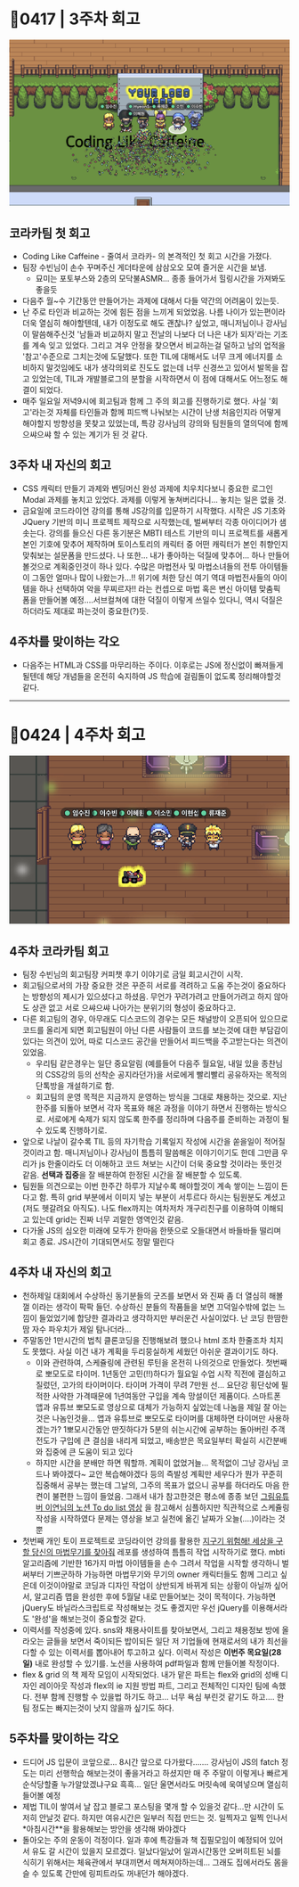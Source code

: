 # 🥨0417 | 3주차 회고 
![코라카 단체사진](https://github.com/ryungom/TIL/blob/master/retrospct/images/picture.jpg)  

## 코라카팀 첫 회고
- Coding Like Caffeine - 줄여서 코라카- 의 본격적인 첫 회고 시간을 가졌다.
- 팀장 수빈님이 손수 꾸며주신 게더타운에 삼삼오오 모여 즐거운 시간을 보냄.
	-  묘미는 포토부스와 2층의 모닥불ASMR... 종종 들어가서 힐링시간을 가져봐도 좋을듯
- 다음주 월~수 기간동안 만들어가는 과제에 대해서 다들 약간의 어려움이 있는듯.
- 난 주로 타인과 비교하는 것에 힘든 점을 느끼게 되었었음. 나름 나이가 있는편이라 더욱 열심히 해야할텐데, 내가 이정도로 해도 괜찮나? 싶었고, 매니저님이나 강사님이 말씀해주신것 '남들과 비교하지 말고 전날의 나보다 더 나은 내가 되자'라는 기조를 계속 잊고 있었다. 그리고 겨우 안정을 찾으면서 비교하는걸 덜하고 남의 업적을 '참고'수준으로 그치는것에 도달했다. 또한 TIL에 대해서도 너무 크게 에너지를 소비하지 말것임에도 내가 생각의외로 진도도 없는데 너무 신경쓰고 있어서 발목을 잡고 있었는데, TIL과 개발블로그의 분할을 시작하면서 이 점에 대해서도 어느정도 해결이 되었다.
- 매주 일요일 저녁9시에 회고팀과 함께 그 주의 회고를 진행하기로 했다. 사실 '회고'라는것 자체를 타인들과 함께 피드백 나눠보는 시간이 난생 처음인지라 어떻게 해야할지 방향성을 못찾고 있었는데, 특강 강사님의 강의와 팀원들의 열의덕에 함께 으쌰으쌰 할 수 있는 계기가 된 것 같다.

## 3주차 내 자신의 회고
- CSS 캐릭터 만들기 과제와 벤딩머신 완성 과제에 치우치다보니 중요한 로그인 Modal 과제를 놓치고 있었다. 과제를 이렇게 놓쳐버리다니... 놓치는 일은 없을 것.
- 금요일에 코드라이언 강의를 통해 JS강의를 입문하기 시작했다. 시작은 JS 기초와 JQuery 기반의 미니 프로젝트 제작으로 시작했는데, 벌써부터 각종 아이디어가 샘솟는다. 강의를 들으신 다른 동기분은 MBTI 테스트 기반의 미니 프로젝트를 새롭게 본인 기호에 맞추어 제작하며 토이스토리의 캐릭터 중 어떤 캐릭터가 본인 취향인지 맞춰보는 설문폼을 만드셨다. 나 또한... 내가 좋아하는 덕질에 맞추어... 하나 만들어볼것으로 계획중인것이 하나 있다. 수많은 마법전사 및 마법소녀들의 전투 아이템들이 그동안 얼마나 많이 나왔는가...!! 위기에 처한 당신 여기 역대 마법전사들의 아이템을 하나 선택하여 악을 무찌르자!! 라는 컨셉으로 마법 혹은 변신 아이템 맞춤픽 폼을 만들어볼 예정....서브컬쳐에 대한 덕질이 이렇게 쓰일수 있다니, 역시 덕질은 하더라도 제대로 파는것이 중요한(?)듯.

## 4주차를 맞이하는 각오
- 다음주는 HTML과 CSS를 마무리하는 주이다. 이후로는 JS에 정신없이 빠져들게 될텐데 해당 개념들을 온전히 숙지하여 JS 학습에 걸림돌이 없도록 정리해야할것 같다.
---

# 🥨0424 | 4주차 회고
![코라카 4주차 단체사진](https://github.com/ryungom/TIL/blob/master/retrospct/images/220424.jpg)

## 4주차 코라카팀 회고
- 팀장 수빈님의 회고팀장 커피챗 후기 이야기로 금일 회고시간이 시작.
- 회고팀으로서의 가장 중요한 것은 꾸준히 서로를 격려하고 도움 주는것이 중요하다는 방향성의 제시가 있으셨다고 하셨음. 무언가 꾸려가려고 만들어가려고 하지 않아도 상관 없고 서로 으쌰으쌰 나아가는 분위기의 형성이 중요하다고. 
- 다른 회고팀의 경우, 아무래도 디스코드의 경우는 모든 채널방이 오픈되어 있으므로 코드를 올리게 되면 회고팀원이 아닌 다른 사람들이 코드를 보는것에 대한 부담감이 있다는 의견이 있어, 따로 디스코드 공간을 만들어서 피드백을 주고받는다는 의견이 있었음.
	- 우리팀 같은경우는 일단 중요알림 (예를들어 다음주 월요일, 내일 있을 종찬님의 CSS강의 등의 선착순 공지라던가)을 서로에게 빨리빨리 공유하자는 목적의 단톡방을 개설하기로 함.
	- 회고팀의 운영 목적은 지금까지 운영하는 방식을 그대로 채용하는 것으로. 지난 한주를 되돌아 보면서 각자 목표와 해온 과정을 이야기 하면서 진행하는 방식으로. 서로에게 숙제가 되지 않도록 한주를 정리하며 다음주를 준비하는 과정이 될 수 있도록 진행하기로.
- 앞으로 나날이 갈수록 TIL 등의 자기학습 기록일지 작성에 시간을 쏟을일이 적어질 것이라고 함. 매니저님이나 강사님이 틈틈히 말씀해온 이야기이기도 한데 그만큼 우리가 js 한줄이라도 더 이해하고 코드 쳐보는 시간이 더욱 중요할 것이라는 뜻인것 같음. **선택과 집중**을 잘 배분하여 한정된 시간을 잘 배분할 수 있도록.
- 팀원들 의견으로는 이번 한주간 하루가 지날수록 해야할것이 계속 쌓이는 느낌이 든다고 함. 특히 grid 부분에서 이미지 넣는 부분이 서투르다 하시는 팀원분도 계셨고(저도 헷갈려요 아직도). 나도 flex까지는 여차저차 개구리친구를 이용하여 이해되고 있는데 grid는 진짜 너무 괴랄한 영역인것 같음.
- 다가올 JS의 심오한 미래에 모두가 한마음 한뜻으로 오들대면서 바들바들 떨리며 회고 종료. JS시간이 기대되면서도 정말 떨린다

## 4주차 내 자신의 회고
- 천하제일 대회에서 수상하신 동기분들의 굿즈를 보면서 와 진짜 좀 더 열심히 해볼껄 이라는 생각이 팍팍 들던. 수상하신 분들의 작품들을 보면 끄덕일수밖에 없는 느낌이 들었었기에 합당한 결과라고 생각하지만 부러운건 사실이었다. 난 코딩 한땀한땀 자수 파우치가 제일 탐나더라...
- 주말동안 1만시간의 법칙 클론코딩을 진행해보려 했으나 html 조차 한줄조차 치지도 못했다. 사실 이건 내가 계획을 두리뭉실하게 세웠던 아쉬운 결과이기도 하다. 
	- 이와 관련하여, 스케쥴링에 관련된 루틴을 온전히 나의것으로 만들었다. 첫번째로 뽀모도로 타이머. 1년동안 고민(!!)하다가 월요일 수업 시작 직전에 결심하고 질렀던, 고가의 타이머이다. 타이머 가격이 무려 7만원 선... 요단강 횡단삯에 필적한 사악한 가격때문에 1년여동안 구입을 계속 망설이던 제품이다. 스마트폰 앱과 유튜브 뽀모도로 영상으로 대체가 가능하지 싶었는데 나놈을 제일 잘 아는것은 나놈인것을... 앱과 유튜브로 뽀모도로 타이머를 대체하면 타이머만 사용하겠는가? 1뽀모시간동안 딴짓하다가 5분의 쉬는시간에 공부하는 돌아버린 주객전도가 구입에 큰 결심을 내리게 되었고, 배송받은 목요일부터 확실히 시간분배와 집중에 큰 도움이 되고 있다
	- 하지만 시간을 분배만 하면 뭐할까. 계획이 없었거늘... 목적없이 그냥 강사님 코드나 봐야겠다~ 교안 복습해야겠다 등의 즉발성 계획만 세우다가 뭔가 꾸준히 집중해서 공부는 했는데 그날의, 그주의 목표가 없으니 공부를 하더라도 마음 한켠이 불편한 느낌이 들었음. 그래서 내가 참고한것은 평소에 종종 보던 [그림유튜버 이연님의 노션 To do list 영상](https://youtu.be/HwgGqHrtOV4?t=208) 을 참고해서 심플하지만 직관적으로 스케쥴링 작성을 시작하였다 문제는 영상을 보고 실천에 옮긴 날짜가 오늘(....)이라는 것뿐
- 첫번째 개인 토이 프로젝트로 코딩라이언 강의를 활용한 [지구기 위험해! 세상을 구할 당신의 마법무기를 찾아줘](https://github.com/ryungom/Find_your_magical-weapon) 레포를 생성하여 틈틈히 작업 시작하기로 했다. mbti 알고리즘에 기반한 16가지 마법 아이템들을 손수 그려서 작업을 시작할 생각하니 벌써부터 기쁘군하하 가능하면 마법무기와 무기의 owner 캐릭터들도 함께 그리고 싶은데 이것이야말로 코딩과 디자인 작업이 상반되게 바뀌게 되는 상황이 아닐까 싶어서, 알고리즘 맵을 완성한 후에 5월달 내로 만들어보는 것이 목적이다. 가능하면 jQuery도 바닐라스크립트로 작성해보는 것도 좋겠지만 우선 jQuery를 이용해서라도 '완성'을 해보는것이 중요할것 같다.
- 이력서를 작성중에 있다. sns와 채용사이트를 찾아보면서, 그리고 채용정보 방에 올라오는 글들을 보면서 죽이되든 밥이되든 일단 저 기업들에 현재로서의 내가 최선을 다할 수 있는 이력서를 뽑아내어 투고하고 싶다. 이력서 작성은 **이번주 목요일(28일)** 내로 완성할 수 있기를. 노션을 사용하여 pdf파일과 함께 만들어볼 작정이다.
- flex & grid 의 책 제작 모임이 시작되었다. 내가 맡은 파트는 flex와 grid의 성배 디자인 레이아웃 작성과 flex의 ie 지원 방법 파트, 그리고 전체적인 디자인 팀에 속했다. 전부 함께 진행할 수 있을법 하기도 하고... 너무 욕심 부린것 같기도 하고.... 한 팀 정도는 빠지는것이 낫지 않을까 싶기도 하다.

## 5주차를 맞이하는 각오
- 드디어 JS 입문이 코앞으로... 8시간 앞으로 다가왔다....... 강사님이 JS의 fatch 정도는 미리 선행학습 해보는것이 좋을거라고 하셨지만 매 주 주말이 이렇게나 빠르게 순삭당할줄 누가알았겠냐구요 흑흑... 일단 울면서라도 머릿속에 욱여넣으며 열심히 들어볼 예정
- 제법 TIL이 쌓여서 날 잡고 블로그 포스팅을 몇개 할 수 있을것 같다...만 시간이 도저히 안날것 같다. 하지만 여유시간은 일부러 직접 만드는 것. 일찍자고 일찍 인나서 *아침시간**을 활용해보는 방안을 생각해 봐야겠다
- 돌아오는 주의 운동이 걱정이다. 일과 후에 특강들과 책 집필모임이 예정되어 있어서 유도 갈 시간이 있을지 모르겠다. 일났다일났어 일과시간동안 오버히트된 뇌를 식히기 위해서는 체육관에서 부대끼면서 메쳐져야하는데... 그래도 집에서라도 몸을 슬 수 있도록 간만에 링피트라도 꺼내던가 해야겠다.